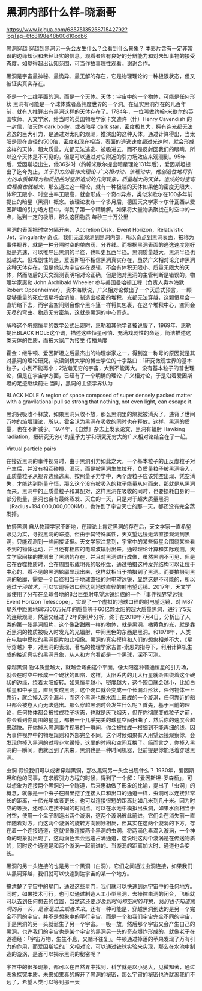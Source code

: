 # 黑洞内部什么样-晓涵哥
https://www.ixigua.com/6857513525871542792?logTag=6fc8198e48b00d10cdb6

黑洞穿越 穿越到黑洞另一头会发生什么？会看到什么景象？ 本影片含有一定非常识的边缘知识和未经证实的信息。观看者应有良好的分辨能力和对未知事物的接受态度。如觉得超出认知范围，可当作故事理性观看。谢谢合作。

黑洞是宇宙最神秘、最诡异、最无解的存在，它是物理理论的一种极限状态，但又被证实真实存在。

不是一个二维平面的洞，而是一个天体。天体：宇宙中的一个物体，可能是任何形状 黑洞有可能是一个球体或者高纬度世界的一个洞。在证实黑洞存在的几百年前，就有人推算出有黑洞这样的天体存在了。1784年，一位叫做约翰-米歇尔的英国牧师、天文学家，给当时的英国物理学家卡文迪许（什）Henry Cavendish 的一封信，暗天体 dark body，或者暗星 dark star，密度极其大，拥有连光都无法逃逸的巨大引力，是通过对太阳的观测，推演出的这种天体。通过计算得出，当太阳是现在直径的500倍，密度和现在相当，表面的逃逸速度超过光速时，就会形成这样的天体，超大质量，光都无法逃逸、被吸进去，而不是反射回我们的眼睛，所以这个天体是不可见的，但是可以通过对它附近的引力场效应来观测到。95年后，爱因斯坦出生，他36岁时（约翰米歇尔提出暗星理论131年后），爱因斯坦提出了迄今为止，*关于引力的最伟大理论-广义相对论，该理论中，他创造性地将引力的本质解释为物质扭曲时空所造成的几何现象，质量越大的天体，造成的时空弯曲程度也就越大*，那么通过这一理论，就有一种极端的天体如果他的密度无限大、体积无限小、时空曲率无限高，就会形成一个奇qi异点，类似米歇尔在100多年前提出的暗星（黑洞）概念。该理论发布一个多月后，德国天文学家卡尔什瓦西从爱因斯坦的引力场方程中，得到了第一个精确解。如果将大量物质聚拢在时空中的一点，达到一定的极限，那么这团物质 每秒三十万公里

黑洞的表面把时空分隔开来， Accretion Disk，Event Horizon，Relativistic Jet，Singularity 奇点，我们无法观测到黑洞内部，所以奇点到黑洞表面，被称为事件视界，就是一种分隔时空的单向阀、分界线。而根据黑洞表面的逃逸速度刚好就是光速，可以推导出黑洞的半径，也叫史瓦西半径。黑洞质量越大，黑洞半径也就越大。但戏剧性的是，爱因斯坦不相信黑洞真实存在，虽然广义相对论允许黑洞这种天体存在，但是他认为宇宙存在逻辑，不会有体积无限小、质量无限大的天体，然而随后的天文观测表明相对论正确，但是他对黑洞的主管判断是错误的。物理学家惠勒 John Archibald Wheeler 参与美国曼哈顿工程（负责人奥本海默 Robert Oppenheimer），奥本海默说，广义相对论做出了一个天启式预言，一颗足够重量的死亡恒星将会坍缩，制造出极密的堆积，光都无法穿越，这颗恒星会一直坍缩下去，而宇宙空间则会像个黑斗篷一样将其包裹，在这个堆积中心，空间会无尽的弯曲、物质无穷密集，这就是黑洞的中心奇点。

解释这个坍缩恒星的数学公式出现时，惠勒和其他学者被说服了，1969年，惠勒提出BLACK HOLE这个词，描述这些恒星可怕、充满戏剧性的命运，简洁描述这类天体的性质，而被大家广为接受 传播角度

霍金：继牛顿、爱因斯坦之后最杰出的物理学家之一，得到这一称号的原因就是其对黑洞的理论研究，攻读剑桥大学的博士学位的十字路口：1研究微观世界的基本粒子，小到不能再小；2浩瀚无穷的宇宙，大到不能再大。 没有基本粒子的普世理论，但是在宇宙学方面，已经有了一个明确的理论-广义相对论，于是沿着爱因斯坦的足迹继续前进 当时，黑洞的主流学界认为

BLACK HOLE  A region of space composed of super densely packed matter with a gravilational pull so strong that nothing, not even light, can escape it.

黑洞只吸收不释放，如果黑洞只收不放，那么黑洞里的熵就被消灭了，违背了世间万物的熵增理论，所以，霍金认为黑洞在吸收的同时也在释放。这样，黑洞的质量，也在不断减少。1974年，《自然》杂志上发表论文，黑洞有辐射 Hawking radiation，把研究无穷小的量子力学和研究无穷大的广义相对论结合在了一起。

Virtual particle pairs

在接近黑洞的事件视界时，由于黑洞引力如此之大，一个基本粒子的正反虚粒子对产生后，并没有相互碰撞、泯灭，而是被黑洞生生拉开，负质量粒子被黑洞吸入，正质量粒子从视界边缘逃离。按照量子力学中，两个虚粒子应该凭空出现、凭空消失，才能达到能量守恒，那么这个没有被吸入的粒子能量从何而来，那就是从黑洞而来。黑洞中的正质量粒子和其配对，这样黑洞在吸收的同时，也要损耗自身的一部分能量，黑洞也会有最终蒸发、灭亡的一天，只是对于超大质量黑洞（Radius=194,000,000,000KM），也许到了宇宙灭亡的那一天，都还没有完全蒸发掉。

拍摄黑洞
自从物理学家不断地，在理论上肯定黑洞的存在后，天文学家一直希望眼见为实，寻找黑洞的踪迹。但由于其特殊属性，天文望远镜无法直接观测到黑洞，只能观测到一些间接证据。天文学家注意到，宇宙中的某些恒星会围绕某些看不到的物体运动，并且还有相应的电磁波辐射出来。通过理论计算和实际观测，天文学家间接的推测出了黑洞的存在，并且对黑洞进行成像，虽然黑洞不可见，但是它在吞噬物质时，会在周围形成明亮的吸积盘，通过拍摄这种发光结构可以让位于中心的、看不见的黑洞轮廓显现出来，这样就相当于拍摄到了黑洞。而要拍摄到黑洞的轮廓，需要一个口径相当于地球直径的射电望远镜，显然这是不可能的，所以通过*干涉技术*，可以实现等效口径达到地球直径的射电望远镜。2017年，天文学家使用了分布在全球各地的8台巨型射电望远镜组成的一个「事件视界望远镜 Event Horizon Telescope」，实现了一个虚拟的地球口径的射电望远镜，对 M87星系中距离地球5300万光年的质量等于60亿颗太阳的超大质量黑洞，进行了5天的连续观测，然后又经过了2年的照片分析，终于在2019年7月4日，分析出了人类的第一张黑洞照片，这个像甜甜圈一样的物体，就是黑洞，橘黄色的光，就是靠近黑洞的物质被吸入时发光的光辐射，中间黑色的东西是黑洞。和1978年，人类在电脑中模拟的黑洞照片如此相像。黑洞的真实模样和人们的想象相差不大，《星际穿越》中，对黑洞的表现，著名的物理学家吉普-索恩的指导下，利用计算机生成的接近真实的黑洞景象，从人和方向看都是一个黑球，深不可测。

穿越黑洞
物体质量越大，就越会弯曲这个平面，像太阳这种普通恒星的引力场，就会在时空中形成一个碗状的凹陷，这样，太阳系内的几大行星就会围绕着这个碗状的边缘，绕着太阳旋转。如果恒星越小、密度越大，这个碗口就会越小，比如白矮星和中子星，直到变成黑洞，这个碗口就会变成一个长漏斗形状，任何物体一旦靠近，就会掉入这个漏斗，而这个黑洞也像水面上形成的一个漩涡，任何靠近的船只都会被卷入而无法逃出。那么穿越黑洞时会发生什么呢？首先，基于目前的理论，任何物体都会被拉成粒子状态，也就是灰飞烟灭，但在你彻底变成粒子之前，你会看到你周围的星星，都被一个几乎完美的球星空间扭曲了，然后你的速度会越来越快。在你掉入黑洞事件视界的一瞬间，你会被拉成一根细到不能再细的线，因为事件视界中的物理规则和外部完全不同。这个时候如果有人用望远镜观察你，会发现你掉入黑洞的过程非常缓慢，这里的时间和空间互换了。简而言之，你掉入黑洞的一瞬间，也就回到了未来，黑洞也是一种时间机器，但前提是你能活着穿越黑洞。

虫洞
假设我们可以或者穿越黑洞，那么黑洞另一头会出现什么？ 1930年，爱因斯坦和他的同事，在求解引力方程的时候，得到了一个解：「爱因斯坦-罗森桥」，可以想象为连接两个黑洞的一个隧道，后来惠勒做了形象的比喻，提出了「虫洞」的概念，就像是一个虫子在图里挖了连接入口和出口的通道一样，虫洞可以连接非常长的距离，十亿光年或者更长，也可以连接很短的距离比如几米到几十米。因为时空的等换，还可以连接不同的时间点。可以在水池中模拟出虫洞，如果水面相当于时空，使用一个盘子制造出两个漩涡，这两个漩涡彼此前进，它们会在消失前一直伴随着对方，而这两个漩涡的旋转方向刚好相反，但其实在这两个漩涡的下方，存在着一个连接通道，这就很像连接两个黑洞的虫洞，将两滴色素滴入漩涡，一个神奇的现象就出现了，这两滴色素会迅速占满通道，这说明这两个漩涡是在传送物质的，同时这个通道是和两个漩涡一起前进的。当漩涡的距离加大时，通道也会变长。

黑洞的另一头连接的也是另一个黑洞（白洞），它们之间通过虫洞连接，如果我们从黑洞穿越，我们就可以快速到达宇宙的某一个地方。

搞清楚了宇宙中的星门，通过这些星门，我们就可以快速到达宇宙中的任何地方。同时，如果技术可行，也可以通过制造人工小型黑洞，去操控虫洞的闭合，飞船就可以去到任何想去的位置，当然这还要*涉及到时间和空间的转换，我们也不知道黑洞的另一头，是否是过去或者未来*。还有一种可能是，穿越黑洞到达的是另一个完全不同的宇宙，并不是想象中的平行宇宙，而是一个和我们宇宙完全不同的宇宙，于是黑洞的另一头就诞生了另一个宇宙。一吸一放，然后那个宇宙又会产生自己的黑洞，也许我们的宇宙也是某个宇宙的黑洞另一头的奇点爆炸形成的，就像老子在道德经：「宇宙万物，生生不息，又循环往复」。牛顿通过掉落的苹果发现了万有引力的作用，而爱因斯坦的广义相对论，可以通过铁球实验来实现，那么在水池中制造的漩涡，是否可以揭示黑洞的秘密呢？

宇宙中的很多现象，都可以在自然界中找到，科学就是以小见大，见微知著，通过表象探究本质。未来如果真的解开了黑洞的秘密，那么宇宙的秘密也许就离我们不远了，希望人类可以等到那一天
